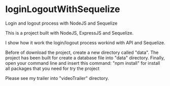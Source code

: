 # loginLogoutWithSequelize
Login and logout process with NodeJS and Sequelize

This is a project built with NodeJS, ExpressJS and Sequelize.

I show how it work the login/logout process workind with API and Sequelize.

Before of download the project, create a new directory called "data". The project has been built for create a database file into "data" directory. Finally, open your command line and insert this command: "npm install" for install all packages that you need for try the project

Please see my trailer into "videoTrailer" directory.
